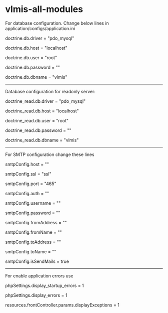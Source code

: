 # vlmis-all-modules

For database configuration. Change below lines in application/configs/application.ini

doctrine.db.driver = "pdo_mysql"

doctrine.db.host = "localhost"

doctrine.db.user = "root"

doctrine.db.password = ""

doctrine.db.dbname = "vlmis"

*******************************************************

Database configuration for readonly server:

doctrine_read.db.driver = "pdo_mysql"

doctrine_read.db.host = "localhost"

doctrine_read.db.user = "root"

doctrine_read.db.password = ""

doctrine_read.db.dbname = "vlmis"

*******************************************************

For SMTP configuration change these lines

smtpConfig.host = ""

smtpConfig.ssl = "ssl"

smtpConfig.port = "465"

smtpConfig.auth = ""

smtpConfig.username = ""

smtpConfig.password = ""

smtpConfig.fromAddress = ""

smtpConfig.fromName = ""

smtpConfig.toAddress = ""

smtpConfig.toName = ""

smtpConfig.isSendMails = true

*******************************************************

For enable application errors use

phpSettings.display_startup_errors = 1

phpSettings.display_errors = 1

resources.frontController.params.displayExceptions = 1

